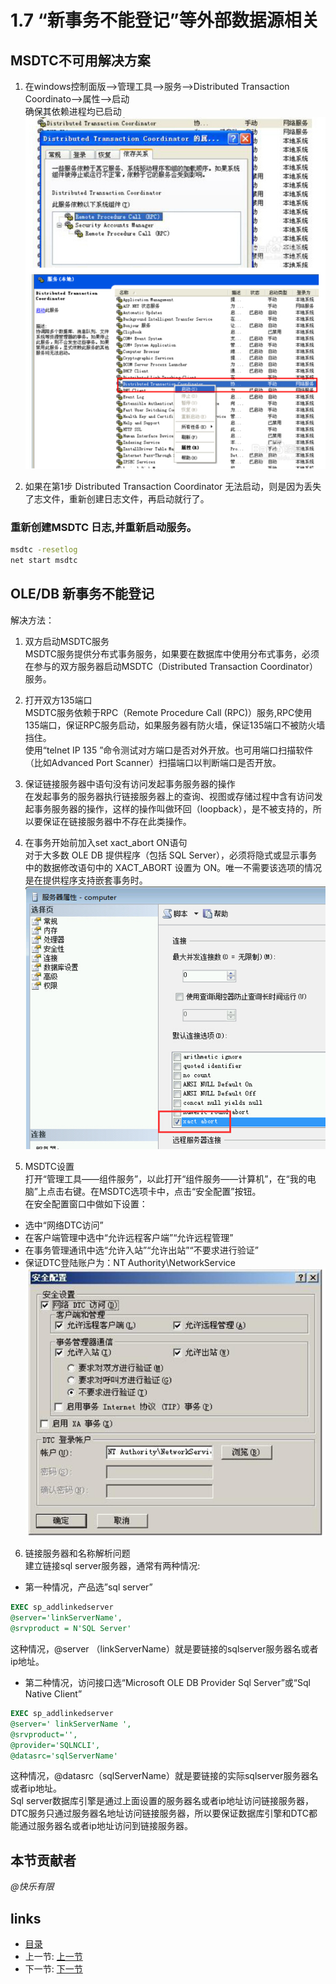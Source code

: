 # 1.7 “新事务不能登记”等外部数据源相关
## MSDTC不可用解决方案
1. 在windows控制面版-->管理工具-->服务-->Distributed Transaction Coordinato-->属性-->启动  
确保其依赖进程均已启动  
![](images/1.7.1.jpg)

2. 如果在第1步 Distributed Transaction Coordinator 无法启动，则是因为丢失了志文件，重新创建日志文件，再启动就行了。
### 重新创建MSDTC 日志,并重新启动服务。
```sh
msdtc -resetlog
net start msdtc
```

## OLE/DB 新事务不能登记
解决方法：  
 1. 双方启动MSDTC服务  
MSDTC服务提供分布式事务服务，如果要在数据库中使用分布式事务，必须在参与的双方服务器启动MSDTC（Distributed Transaction Coordinator）服务。

 2. 打开双方135端口  
MSDTC服务依赖于RPC（Remote Procedure Call (RPC)）服务,RPC使用135端口，保证RPC服务启动，如果服务器有防火墙，保证135端口不被防火墙挡住。  
使用“telnet IP 135 ”命令测试对方端口是否对外开放。也可用端口扫描软件（比如Advanced Port Scanner）扫描端口以判断端口是否开放。  

 3. 保证链接服务器中语句没有访问发起事务服务器的操作  
在发起事务的服务器执行链接服务器上的查询、视图或存储过程中含有访问发起事务服务器的操作，这样的操作叫做环回（loopback），是不被支持的，所以要保证在链接服务器中不存在此类操作。  

 4. 在事务开始前加入set xact_abort ON语句  
对于大多数 OLE DB 提供程序（包括 SQL Server），必须将隐式或显示事务中的数据修改语句中的 XACT_ABORT 设置为 ON。唯一不需要该选项的情况是在提供程序支持嵌套事务时。  
![](images/1.7.3.jpg)

 5. MSDTC设置  
打开“管理工具――组件服务”，以此打开“组件服务――计算机”，在“我的电脑”上点击右键。在MSDTC选项卡中，点击“安全配置”按钮。  
在安全配置窗口中做如下设置：  
  * 选中“网络DTC访问”  
  * 在客户端管理中选中“允许远程客户端”“允许远程管理”  
  * 在事务管理通讯中选“允许入站”“允许出站”“不要求进行验证”  
  * 保证DTC登陆账户为：NT Authority\NetworkService  
![](images/1.7.2.jpg)

 6. 链接服务器和名称解析问题  
建立链接sql server服务器，通常有两种情况:  
  * 第一种情况，产品选”sql server”
```sql
EXEC sp_addlinkedserver
@server='linkServerName',
@srvproduct = N'SQL Server'
```
这种情况，@server （linkServerName）就是要链接的sqlserver服务器名或者ip地址。

  * 第二种情况，访问接口选“Microsoft OLE DB Provider Sql Server”或“Sql Native Client”
```sql
EXEC sp_addlinkedserver
@server=' linkServerName ',
@srvproduct='',
@provider='SQLNCLI',
@datasrc='sqlServerName'
```
这种情况，@datasrc（sqlServerName）就是要链接的实际sqlserver服务器名或者ip地址。  
Sql server数据库引擎是通过上面设置的服务器名或者ip地址访问链接服务器，DTC服务只通过服务器名地址访问链接服务器，所以要保证数据库引擎和DTC都能通过服务器名或者ip地址访问到链接服务器。 

## 本节贡献者
*@快乐有限*

## links
  * [目录](<preface.md>)
  * 上一节: [上一节](<01.6.md>)
  * 下一节: [下一节](<01.8.md>)
